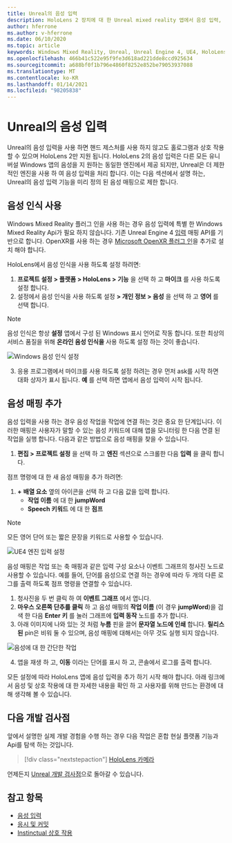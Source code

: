 ```yaml
---
title: Unreal의 음성 입력
description: HoloLens 2 장치에 대 한 Unreal mixed reality 앱에서 음성 입력, 음성 매핑 및 인식을 설정 하 고 사용 하는 방법에 대해 알아봅니다.
author: hferrone
ms.author: v-hferrone
ms.date: 06/10/2020
ms.topic: article
keywords: Windows Mixed Reality, Unreal, Unreal Engine 4, UE4, HoloLens 2, 음성, 음성 입력, 음성 인식, 혼합 현실, 개발, 기능, 설명서, 가이드, holograms, 게임 개발, 혼합 현실 헤드셋, windows Mixed reality 헤드셋, 가상 현실 헤드셋
ms.openlocfilehash: 466b41c522e95f9fe3d618ad221dde8ccd925634
ms.sourcegitcommit: a688bf0f1b796e4860f8252e852be79053937088
ms.translationtype: MT
ms.contentlocale: ko-KR
ms.lasthandoff: 01/14/2021
ms.locfileid: "98205838"
---
```

# <a name="voice-input-in-unreal"></a>Unreal의 음성 입력

Unreal의 음성 입력을 사용 하면 핸드 제스처를 사용 하지 않고도 홀로그램과 상호 작용할 수 있으며 HoloLens 2만 지원 됩니다. HoloLens 2의 음성 입력은 다른 모든 유니버설 Windows 앱의 음성을 지 원하는 동일한 엔진에서 제공 되지만, Unreal은 더 제한적인 엔진을 사용 하 여 음성 입력을 처리 합니다. 이는 다음 섹션에서 설명 하는, Unreal의 음성 입력 기능을 미리 정의 된 음성 매핑으로 제한 합니다. 

## <a name="enabling-speech-recognition"></a>음성 인식 사용

Windows Mixed Reality 플러그 인을 사용 하는 경우 음성 입력에 특별 한 Windows Mixed Reality Api가 필요 하지 않습니다. 기존 Unreal Engine 4 [입력](https://docs.unrealengine.com/Gameplay/Input/index.html) 매핑 API를 기반으로 합니다. OpenXR를 사용 하는 경우 [Microsoft OpenXR 플러그 인](https://github.com/microsoft/Microsoft-OpenXR-Unreal)을 추가로 설치 해야 합니다. 

HoloLens에서 음성 인식을 사용 하도록 설정 하려면:
1. **프로젝트 설정 > 플랫폼 > HoloLens > 기능** 을 선택 하 고 **마이크** 를 사용 하도록 설정 합니다. 
2. 설정에서 음성 인식을 사용 하도록 설정 **> 개인 정보 > 음성** 을 선택 하 고 **영어** 를 선택 합니다.

> [!NOTE]
> 음성 인식은 항상 **설정** 앱에서 구성 된 Windows 표시 언어로 작동 합니다. 또한 최상의 서비스 품질을 위해 **온라인 음성 인식을** 사용 하도록 설정 하는 것이 좋습니다.

![Windows 음성 인식 설정](images/unreal/speech-recognition-settings.png)

3. 응용 프로그램에서 마이크를 사용 하도록 설정 하려는 경우 먼저 ask를 시작 하면 대화 상자가 표시 됩니다. **예** 를 선택 하면 앱에서 음성 입력이 시작 됩니다.

## <a name="adding-speech-mappings"></a>음성 매핑 추가

음성 입력을 사용 하는 경우 음성 작업을 작업에 연결 하는 것은 중요 한 단계입니다. 이러한 매핑은 사용자가 말할 수 있는 음성 키워드에 대해 앱을 모니터링 한 다음 연결 된 작업을 실행 합니다. 다음과 같은 방법으로 음성 매핑을 찾을 수 있습니다.
1. **편집 > 프로젝트 설정** 을 선택 하 고 **엔진** 섹션으로 스크롤한 다음 **입력** 을 클릭 합니다.

점프 명령에 대 한 새 음성 매핑을 추가 하려면:
1. **+** **배열 요소** 옆의 아이콘을 선택 하 고 다음 값을 입력 합니다.
    * **작업 이름** 에 대 한 **jumpWord**
    * **Speech 키워드** 에 대 한 **점프**

> [!NOTE]
> 모든 영어 단어 또는 짧은 문장을 키워드로 사용할 수 있습니다. 

![UE4 엔진 입력 설정](images/unreal/engine-input.png)

음성 매핑은 작업 또는 축 매핑과 같은 입력 구성 요소나 이벤트 그래프의 청사진 노드로 사용할 수 있습니다. 예를 들어, 단어를 음성으로 연결 하는 경우에 따라 두 개의 다른 로그를 출력 하도록 점프 명령을 연결할 수 있습니다.

1. 청사진을 두 번 클릭 하 여 **이벤트 그래프** 에서 엽니다.
2. **마우스 오른쪽 단추를 클릭** 하 고 음성 매핑의 **작업 이름** (이 경우 **jumpWord**)을 검색 한 다음 **Enter 키** 를 눌러 그래프에 **입력 동작** 노드를 추가 합니다.
3. 아래 이미지에 나와 있는 것 처럼 **누름** 핀을 끌어 **문자열 노드에 인쇄** 합니다. **릴리스된** pin은 비워 둘 수 있으며, 음성 매핑에 대해서는 아무 것도 실행 되지 않습니다.
 
![음성에 대 한 간단한 작업](images/unreal/voice-input-img-03.png)

4. 앱을 재생 하 고, **이동** 이라는 단어를 표시 하 고, 콘솔에서 로그를 출력 합니다.

모든 설정에 따라 HoloLens 앱에 음성 입력을 추가 하기 시작 해야 합니다. 아래 링크에서 음성 및 상호 작용에 대 한 자세한 내용을 확인 하 고 사용자를 위해 만드는 환경에 대해 생각해 볼 수 있습니다.

## <a name="next-development-checkpoint"></a>다음 개발 검사점

앞에서 설명한 실제 개발 경험을 수행 하는 경우 다음 작업은 혼합 현실 플랫폼 기능과 Api를 탐색 하는 것입니다. 

> [!div class="nextstepaction"]
> [HoloLens 카메라](unreal-hololens-camera.md)

언제든지 [Unreal 개발 검사점](unreal-development-overview.md#2-core-building-blocks)으로 돌아갈 수 있습니다.

## <a name="see-also"></a>참고 항목
* [음성 입력](../../design/voice-input.md)
* [응시 및 커밋](../../design/gaze-and-commit.md)
* [Instinctual 상호 작용](../../design/interaction-fundamentals.md)

